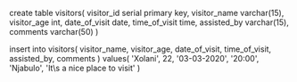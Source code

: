 create table visitors(
    visitor_id serial primary key,
    visitor_name varchar(15),
    visitor_age int,
    date_of_visit date,
    time_of_visit time,
    assisted_by varchar(15),
    comments varchar(50)
)

insert into visitors(
    visitor_name, visitor_age, date_of_visit, time_of_visit, assisted_by, comments
) values(
    'Xolani',
    22,
    '03-03-2020',
    '20:00',
    'Njabulo',
    'It\s a nice place to visit'
)